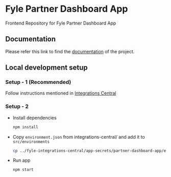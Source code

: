 # Fyle Partner Dashboard App
Frontend Repository for Fyle Partner Dashboard App

## Documentation
Please refer this link to find the [documentation](https://fylein.github.io/fyle-partner-dashboard-app) of the project.

## Local development setup
### Setup - 1 (Recommended)
Follow instructions mentioned in [Integrations Central](https://github.com/fylein/fyle-integrations-central/)

### Setup - 2
* Install dependencies

    ```bash
    npm install
    ```

* Copy `environment.json` from integrations-central/ and add it to `src/environments`

    ```bash
    cp ../fyle-integrations-central/app-secrets/partner-dashboard-app/environment.json src/environments/environment.json
    ```

* Run app

    ```bash
    npm start
    ```

<!-- TODO: Unit test -->
<!-- TODO: E2E test -->
